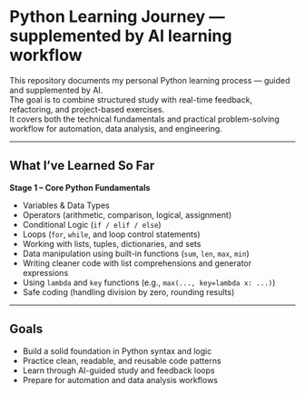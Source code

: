 # Python Learning Journey — supplemented by AI learning workflow

This repository documents my personal Python learning process — guided and supplemented by AI.  
The goal is to combine structured study with real-time feedback, refactoring, and project-based exercises.  
It covers both the technical fundamentals and practical problem-solving workflow for automation, data analysis, and engineering.

---

## What I’ve Learned So Far

**Stage 1 – Core Python Fundamentals**
- Variables & Data Types  
- Operators (arithmetic, comparison, logical, assignment)  
- Conditional Logic (`if / elif / else`)  
- Loops (`for`, `while`, and loop control statements)  
- Working with lists, tuples, dictionaries, and sets  
- Data manipulation using built-in functions (`sum`, `len`, `max`, `min`)  
- Writing cleaner code with list comprehensions and generator expressions  
- Using `lambda` and `key` functions (e.g., `max(..., key=lambda x: ...)`)  
- Safe coding (handling division by zero, rounding results)  

---

## Goals
- Build a solid foundation in Python syntax and logic  
- Practice clean, readable, and reusable code patterns  
- Learn through AI-guided study and feedback loops  
- Prepare for automation and data analysis workflows  